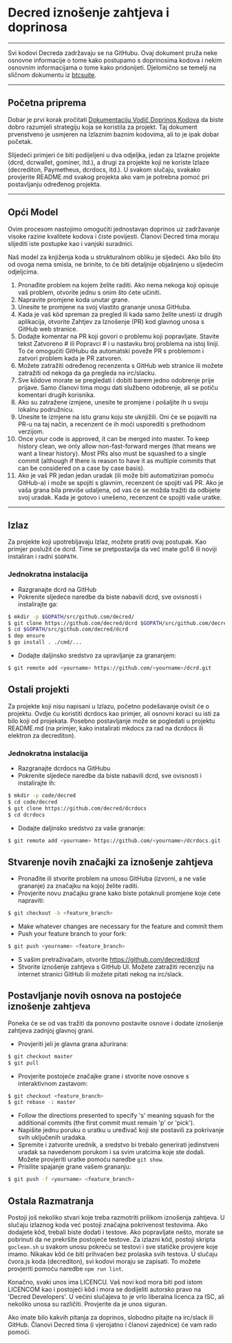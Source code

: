 # Decred iznošenje zahtjeva i doprinosa 

---

Svi kodovi Decreda zadržavaju se na GitHubu. Ovaj dokument pruža neke osnovne informacije o tome kako postupamo s doprinosima kodova i nekim osnovnim informacijama o tome kako pridonijeti. Djelomično se temelji na sličnom dokumentu iz [btcsuite](https://github.com/btcsuite).

---

## Početna priprema 

Dobar je prvi korak pročitati [Dokumentaciju Vodič Doprinos Kodova](https://github.com/decred/dcrd/blob/master/docs/code_contribution_guidelines.md) da biste dobro razumjeli strategiju koja se koristila za projekt. Taj dokument prvenstveno je usmjeren na Izlaznim baznim kodovima, ali to je ipak dobar početak.

Slijedeći primjeri će biti podijeljeni u dva odjeljka, jedan za Izlazne projekte (dcrd, dcrwallet, gominer, itd.), a drugi za projekte koji ne koriste Izlaze (decrediton, Paymetheus, dcrdocs, itd.). U svakom slučaju, svakako provjerite README.md svakog projekta ako vam je potrebna pomoć pri postavljanju određenog projekta.

---

## Opći Model 

Ovim procesom nastojimo omogućiti jednostavan doprinos uz zadržavanje visoke razine kvalitete kodova i čiste povijesti. Članovi Decred tima moraju slijediti iste postupke kao i vanjski suradnici.

Naš model za knjiženja koda u strukturalnom obliku je sljedeći. Ako bilo što od ovoga nema smisla, ne brinite, to će biti detaljnije objašnjeno u sljedećim odjeljcima.

1. Pronađite problem na kojem želite raditi. Ako nema nekoga koji opisuje vaš problem, otvorite jednu s onim što ćete učiniti.
1. Napravite promjene koda unutar grane.
1. Unesite te promjene na svoj vlastito grananje unosa GitHuba.
1. Kada je vaš kôd spreman za pregled ili kada samo želite unesti iz drugih aplikacija, otvorite Zahtjev za Iznošenje (PR) kod glavnog unosa s GitHub web stranice.
1. Dodajte komentar na PR koji govori o problemu koji popravljate. Stavite tekst Zatvoreno # ili Popravci # i u nastavku broj problema na istoj liniji. To će omogućiti GitHubu da automatski poveže PR s problemom i zatvori problem kada je PR zatvoren.
1. Možete zatražiti određenog recenzenta s GitHub web stranice ili možete zatražiti od nekoga da ga pregleda na irc/slacku.
1. Sve kôdove morate se pregledati i dobiti barem jedno odobrenje prije prijave. Samo članovi tima mogu dati službeno odobrenje, ali se potiču komentari drugih korisnika.
1. Ako su zatražene izmjene, unesite te promjene i pošaljite ih u svoju lokalnu podružnicu.
1. Unesite te izmjene na istu granu koju ste uknjižili. Oni će se pojaviti na PR-u na taj način, a recenzent će ih moći usporediti s prethodnom verzijom.
1. Once your code is approved, it can be merged into master.  To keep history clean, we only allow non-fast-forward merges (that means we want a linear history).  Most PRs also must be squashed to a single commit (although if there is reason to have it as multiple commits that can be considered on a case by case basis).
1. Ako je vaš PR jedan jedan uradak (ili može biti automatiziran pomoću GitHub-a) i može se spojiti s glavnim, recenzent će spojiti vaš PR. Ako je vaša grana bila previše udaljena, od vas će se možda tražiti da odbijete svoj uradak. Kada je gotovo i unešeno, recenzent će spojiti vaše uratke.

---

## Izlaz 

Za projekte koji upotrebljavaju Izlaz, možete pratiti ovaj postupak. Kao primjer poslužit će dcrd. Time se pretpostavlja da već imate go1.6 ili noviji instaliran i radni `$GOPATH`.

### Jednokratna instalacija
- Razgranajte dcrd na GitHub
- Pokrenite sljedeće naredbe da biste nabavili dcrd, sve ovisnosti i instalirajte ga:

```bash
$ mkdir -p $GOPATH/src/github.com/decred/
$ git clone https://github.com/decred/dcrd $GOPATH/src/github.com/decred/dcrd
$ cd $GOPATH/src/github.com/decred/dcrd
$ dep ensure
$ go install . ./cmd/...
```

- Dodajte daljinsko sredstvo za upravljanje za grananjem:

```bash
$ git remote add <yourname> https://github.com/<yourname>/dcrd.git
```

## Ostali projekti 

Za projekte koji nisu napisani u Izlazu, početno podešavanje ovisit će o projektu. Ovdje ću koristiti dcrdocs kao primjer, ali osnovni koraci su isti za bilo koji od projekata. Posebno postavljanje može se pogledati u projektu README.md (na primjer, kako instalirati mkdocs za rad na dcrdocs ili elektron za decrediton).

### Jednokratna instalacija
- Razgranajte dcrdocs na GitHubu
- Pokrenite sljedeće naredbe da biste nabavili dcrd, sve ovisnosti i instalirajte ih:

```bash
$ mkdir -p code/decred
$ cd code/decred
$ git clone https://github.com/decred/dcrdocs
$ cd dcrdocs
```

- Dodajte daljinsko sredstvo za vaše grananje:

```bash
$ git remote add <yourname> https://github.com/<yourname>/dcrdocs.git
```

## Stvarenje novih značajki za iznošenje zahtjeva 
- Pronađite ili stvorite problem na unosu GitHuba (izvorni, a ne vaše grananje) za značajku na kojoj želite raditi.
- Provjerite novu značajku grane kako biste potaknuli promjene koje ćete napraviti:

```bash
$ git checkout -b <feature_branch>
```
- Make whatever changes are necessary for the feature and commit them
- Push your feature branch to your fork:

```bash
$ git push <yourname> <feature_branch>
```
- S vašim pretraživačam, otvorite https://github.com/decred/dcrd
- Stvorite iznošenje zahtjeva s GitHub UI. Možete zatražiti recenziju na internet stranici GitHub ili možete pitati nekog na irc/slack.

## Postavljanje novih osnova na postojeće iznošenje zahtjeva 

Poneka će se od vas tražiti da ponovno postavite osnove i dodate iznošenje zahtjeva zadnjoj glavnoj grani.

- Provjeriti jeli je glavna grana ažurirana:

```bash
$ git checkout master
$ git pull
```
- Provjerite postojeće značajke grane i stvorite nove osnove s interaktivnom zastavom:

```bash
$ git checkout <feature_branch>
$ git rebase -i master
```
- Follow the directions presented to specify 's' meaning squash for the additional commits (the first commit must remain 'p' or 'pick').
- Napišite jednu poruku o uratku u uređivač koji ste postavili za pokrivanje svih uključenih uradaka.
- Spremite i zatvorite urednik, a sredstvo bi trebalo generirati jedinstveni uradak sa navedenom porukom i sa svim uratcima koje ste dodali. Možete provjeriti uratke pomoću naredbe ```git show```.
- Prisilite spajanje grane vašem grananju:

```bash
$ git push -f <yourname> <feature_branch>
```

## Ostala  Razmatranja 

Postoji još nekoliko stvari koje treba razmotriti prilikom iznošenja zahtjeva. U slučaju izlaznog koda već postoji značajna pokrivenost testovima. Ako dodajete kôd, trebali biste dodati i testove. Ako popravljate nešto, morate se pobrinuti da ne prekršite postojeće testove. Za izlazni kôd, postoji skripta ```goclean.sh``` u svakom unosu pokreću se testovi i sve statičke provjere koje imamo. Nikakav kôd će biti prihvaćen bez prolaska svih testova. U slučaju čvora.js koda (decrediton), svi kodovi moraju se zapisati. To možete provjeriti pomoću naredbe ```npm run lint```.

Konačno, svaki unos ima LICENCU. Vaš novi kod mora biti pod istom LICENCOM kao i postojeći kôd i mora se dodijeliti autorsko pravo na 'Decred Developers'. U većini slučajeva to je vrlo liberalna licenca za ISC, ali nekoliko unosa su različiti. Provjerite da je unos siguran.

Ako imate bilo kakvih pitanja za doprinos, slobodno pitajte na irc/slack ili GitHub. Članovi Decred tima (i vjerojatno i članovi zajednice) će vam rado pomoći.
